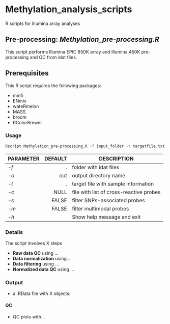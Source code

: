 # Methylation_analysis_scripts
R scripts for Illumina array analyses

## Pre-processing: *Methylation_pre-processing.R*

This script performs Illumina EPIC 850K array and Illumina 450K pre-processing and QC from idat files. 

## Prerequisites
This R script requires the following packages:
- minfi
- ENmix
- wateRmelon
- MASS
- broom
- RColorBrewer

### Usage
```bash
Rscript Methylation_pre-processing.R -f input_folder -t targetfile.txt [options]
```

| **PARAMETER** | **DEFAULT** | **DESCRIPTION** |
|-----------|--------------:|-------------| 
*-f* | . | folder with idat files |
*-o* | out | output directory name |
*-t* |  . | target file with sample information |
*-c* | NULL | file with list of cross-reactive probes |
*-s* | FALSE | filter SNPs-associated probes |
*-m* | FALSE | filter multimodal probes |
*-h*    |  | Show help message and exit|

### Details
The script involves X steps
- **Raw data QC** using ...
- **Data normalization** using ...
- **Data filtering** using ...
- **Normalized data QC** using ...

### Output
- a .RData file with X objects: 

#### QC
- QC plots with...
